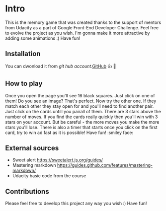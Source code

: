 
# **Intro**

This is the memory game that was created thanks to the support of mentors from Udacity as a part of Google Front-End Developer Challenge. Feel free to evolve the project as you wish. I'm gonna make it more attractive by adding some animations :) Have fun!

## **Installation**

You can dwonload it from _git hub account_.[GitHub](https://github.com/Natbre/Memory-game) :thumbsup: :clap:

## **How to play**

Once you open the page you'll see 16 black squares. Just click on one of them! Do you see an image? That's perfect. Now try the other one. If they match each other they stay open for and you'll need to find another pair. Just click on the cards untill you pairall of them. There are 3 stars above the number of moves. If you find the cards really quickly then you'll win with 3 stars on your account. But be careful - the more moves you make the more stars you'll lose. There is also a timer that starts once you click on the first card, try to win ad fast as it is possible! Have fun! :smiley face:

## **External sources**

* Sweet alert https://sweetalert.js.org/guides/
* Mastering markdown https://guides.github.com/features/mastering-markdown/
* Udacity basic code from the course


## **Contributions**

Please feel free to develop this project any way you wish :) Have fun!
